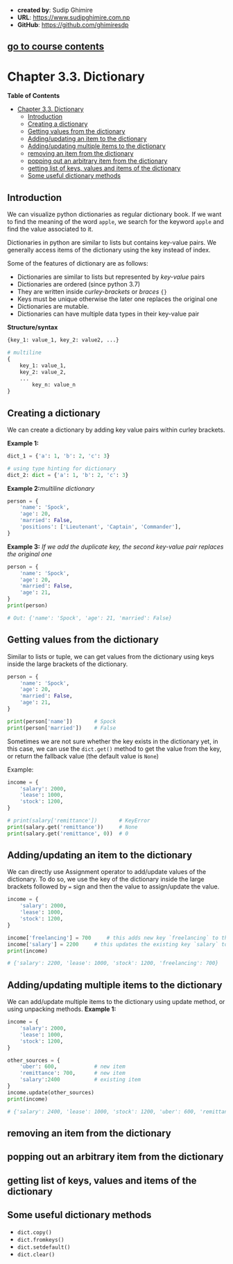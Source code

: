 - **created by**: Sudip Ghimire
- **URL**: https://www.sudipghimire.com.np
- **GitHub**: https://github.com/ghimiresdp

[go to course contents](https://github.com/ghimiresdp/python-level1/)
-----------------------

# Chapter 3.3. Dictionary

**Table of Contents**

- [Chapter 3.3. Dictionary](#chapter-33-dictionary)
    - [Introduction](#introduction)
    - [Creating a dictionary](#creating-a-dictionary)
    - [Getting values from the dictionary](#getting-values-from-the-dictionary)
    - [Adding/updating an item to the dictionary](#addingupdating-an-item-to-the-dictionary)
    - [Adding/updating multiple items to the dictionary](#addingupdating-multiple-items-to-the-dictionary)
    - [removing an item from the dictionary](#removing-an-item-from-the-dictionary)
    - [popping out an arbitrary item from the dictionary](#popping-out-an-arbitrary-item-from-the-dictionary)
    - [getting list of keys, values and items of the dictionary](#getting-list-of-keys-values-and-items-of-the-dictionary)
    - [Some useful dictionary methods](#some-useful-dictionary-methods)

## Introduction

We can visualize python dictionaries as regular dictionary book. If we want to find the meaning of the word `apple`, we
search for the keyword `apple` and find the value associated to it.

Dictionaries in python are similar to lists but contains key-value pairs. We generally access items of the dictionary
using the key instead of index.

Some of the features of dictionary are as follows:

- Dictionaries are similar to lists but represented by _key-value_ pairs
- Dictionaries are ordered (since python 3.7)
- They are written inside _curley-brackets_ or _braces_ `{}`
- Keys must be unique otherwise the later one replaces the original one
- Dictionaries are mutable.
- Dictionaries can have multiple data types in their key-value pair

**Structure/syntax**

```python
{key_1: value_1, key_2: value2, ...}

# multiline
{
    key_1: value_1,
    key_2: value_2,
    ...
        key_n: value_n
}

```

## Creating a dictionary

We can create a dictionary by adding key value pairs within curley brackets.

**Example 1:**

```python
dict_1 = {'a': 1, 'b': 2, 'c': 3}

# using type hinting for dictionary
dict_2: dict = {'a': 1, 'b': 2, 'c': 3}
```

**Example 2:**_multiline dictionary_

```python
person = {
    'name': 'Spock',
    'age': 20,
    'married': False,
    'positions': ['Lieutenant', 'Captain', 'Commander'],
}
```

**Example 3:** _If we add the duplicate key, the second key-value pair replaces the original one_

```python
person = {
    'name': 'Spock',
    'age': 20,
    'married': False,
    'age': 21,
}
print(person)

# Out: {'name': 'Spock', 'age': 21, 'married': False}
```

## Getting values from the dictionary

Similar to lists or tuple, we can get values from the dictionary using keys
inside the large brackets of the dictionary.

```python
person = {
    'name': 'Spock',
    'age': 20,
    'married': False,
    'age': 21,
}

print(person['name'])       # Spock
print(person['married'])    # False
```

Sometimes we are not sure whether the key exists in the dictionary yet, in this
case, we can use the `dict.get()` method to get the value from the key, or
return the fallback value (the default value is `None`)

Example:

```python
income = {
    'salary': 2000,
    'lease': 1000,
    'stock': 1200,
}

# print(salary['remittance'])       # KeyError
print(salary.get('remittance'))     # None
print(salary.get('remittance', 0))  # 0

```
## Adding/updating an item to the dictionary

We can directly use Assignment operator to add/update values of the dictionary.
To do so, we use the key of the dictionary inside the large brackets followed by
`=` sign and then the value to assign/update the value.

```python
income = {
    'salary': 2000,
    'lease': 1000,
    'stock': 1200,
}

income['freelancing'] = 700     # this adds new key `freelancing` to the dict
income['salary'] = 2200     # this updates the existing key `salary` to 2200
print(income)

# {'salary': 2200, 'lease': 1000, 'stock': 1200, 'freelancing': 700}

```

## Adding/updating multiple items to the dictionary

We can add/update multiple items to the dictionary using update method, or using
unpacking methods.
**Example 1:**
```python
income = {
    'salary': 2000,
    'lease': 1000,
    'stock': 1200,
}

other_sources = {
    'uber': 600,            # new item
    'remittance': 700,      # new item
    'salary':2400           # existing item
}
income.update(other_sources)
print(income)

# {'salary': 2400, 'lease': 1000, 'stock': 1200, 'uber': 600, 'remittance': 700}
```



## removing an item from the dictionary

## popping out an arbitrary item from the dictionary

## getting list of keys, values and items of the dictionary

## Some useful dictionary methods

- `dict.copy()`
- `dict.fromkeys()`
- `dict.setdefault()`
- `dict.clear()`
